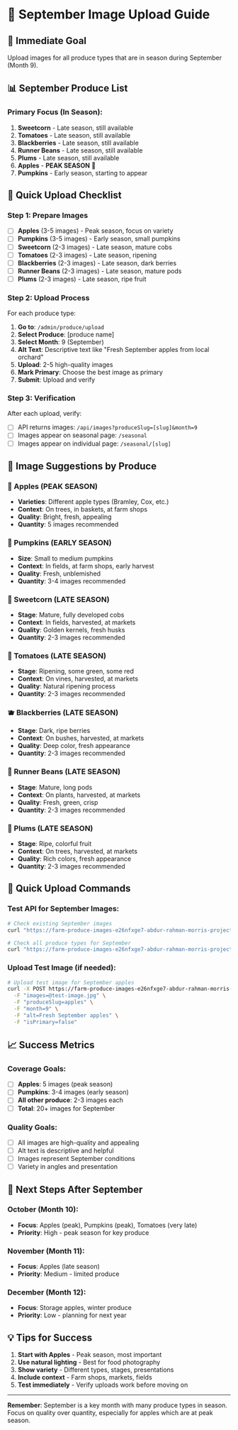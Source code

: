 # 🍂 September Image Upload Guide

## 🎯 Immediate Goal
Upload images for all produce types that are in season during September (Month 9).

## 📊 September Produce List

### Primary Focus (In Season):
1. **Sweetcorn** - Late season, still available
2. **Tomatoes** - Late season, still available  
3. **Blackberries** - Late season, still available
4. **Runner Beans** - Late season, still available
5. **Plums** - Late season, still available
6. **Apples** - **PEAK SEASON** 🎯
7. **Pumpkins** - Early season, starting to appear

## 🚀 Quick Upload Checklist

### Step 1: Prepare Images
- [ ] **Apples** (3-5 images) - Peak season, focus on variety
- [ ] **Pumpkins** (3-5 images) - Early season, small pumpkins
- [ ] **Sweetcorn** (2-3 images) - Late season, mature cobs
- [ ] **Tomatoes** (2-3 images) - Late season, ripening
- [ ] **Blackberries** (2-3 images) - Late season, dark berries
- [ ] **Runner Beans** (2-3 images) - Late season, mature pods
- [ ] **Plums** (2-3 images) - Late season, ripe fruit

### Step 2: Upload Process
For each produce type:

1. **Go to**: `/admin/produce/upload`
2. **Select Produce**: [produce name]
3. **Select Month**: 9 (September)
4. **Alt Text**: Descriptive text like "Fresh September apples from local orchard"
5. **Upload**: 2-5 high-quality images
6. **Mark Primary**: Choose the best image as primary
7. **Submit**: Upload and verify

### Step 3: Verification
After each upload, verify:
- [ ] API returns images: `/api/images?produceSlug=[slug]&month=9`
- [ ] Images appear on seasonal page: `/seasonal`
- [ ] Images appear on individual page: `/seasonal/[slug]`

## 📝 Image Suggestions by Produce

### 🍎 Apples (PEAK SEASON)
- **Varieties**: Different apple types (Bramley, Cox, etc.)
- **Context**: On trees, in baskets, at farm shops
- **Quality**: Bright, fresh, appealing
- **Quantity**: 5 images recommended

### 🎃 Pumpkins (EARLY SEASON)
- **Size**: Small to medium pumpkins
- **Context**: In fields, at farm shops, early harvest
- **Quality**: Fresh, unblemished
- **Quantity**: 3-4 images recommended

### 🌽 Sweetcorn (LATE SEASON)
- **Stage**: Mature, fully developed cobs
- **Context**: In fields, harvested, at markets
- **Quality**: Golden kernels, fresh husks
- **Quantity**: 2-3 images recommended

### 🍅 Tomatoes (LATE SEASON)
- **Stage**: Ripening, some green, some red
- **Context**: On vines, harvested, at markets
- **Quality**: Natural ripening process
- **Quantity**: 2-3 images recommended

### 🫐 Blackberries (LATE SEASON)
- **Stage**: Dark, ripe berries
- **Context**: On bushes, harvested, at markets
- **Quality**: Deep color, fresh appearance
- **Quantity**: 2-3 images recommended

### 🫘 Runner Beans (LATE SEASON)
- **Stage**: Mature, long pods
- **Context**: On plants, harvested, at markets
- **Quality**: Fresh, green, crisp
- **Quantity**: 2-3 images recommended

### 🍑 Plums (LATE SEASON)
- **Stage**: Ripe, colorful fruit
- **Context**: On trees, harvested, at markets
- **Quality**: Rich colors, fresh appearance
- **Quantity**: 2-3 images recommended

## 🔄 Quick Upload Commands

### Test API for September Images:
```bash
# Check existing September images
curl "https://farm-produce-images-e26nfxge7-abdur-rahman-morris-projects.vercel.app/api/images?produceSlug=apples&month=9"

# Check all produce types for September
curl "https://farm-produce-images-e26nfxge7-abdur-rahman-morris-projects.vercel.app/api/images?month=9"
```

### Upload Test Image (if needed):
```bash
# Upload test image for September apples
curl -X POST https://farm-produce-images-e26nfxge7-abdur-rahman-morris-projects.vercel.app/api/upload \
  -F "images=@test-image.jpg" \
  -F "produceSlug=apples" \
  -F "month=9" \
  -F "alt=Fresh September apples" \
  -F "isPrimary=false"
```

## 📈 Success Metrics

### Coverage Goals:
- [ ] **Apples**: 5 images (peak season)
- [ ] **Pumpkins**: 3-4 images (early season)
- [ ] **All other produce**: 2-3 images each
- [ ] **Total**: 20+ images for September

### Quality Goals:
- [ ] All images are high-quality and appealing
- [ ] Alt text is descriptive and helpful
- [ ] Images represent September conditions
- [ ] Variety in angles and presentation

## 🎯 Next Steps After September

### October (Month 10):
- **Focus**: Apples (peak), Pumpkins (peak), Tomatoes (very late)
- **Priority**: High - peak season for key produce

### November (Month 11):
- **Focus**: Apples (late season)
- **Priority**: Medium - limited produce

### December (Month 12):
- **Focus**: Storage apples, winter produce
- **Priority**: Low - planning for next year

## 💡 Tips for Success

1. **Start with Apples** - Peak season, most important
2. **Use natural lighting** - Best for food photography
3. **Show variety** - Different types, stages, presentations
4. **Include context** - Farm shops, markets, fields
5. **Test immediately** - Verify uploads work before moving on

---

**Remember**: September is a key month with many produce types in season. Focus on quality over quantity, especially for apples which are at peak season.
